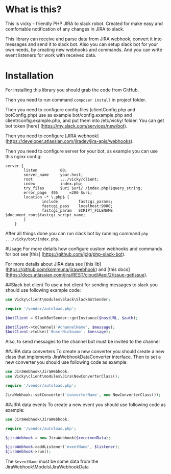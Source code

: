 # What is this?
This is vicky - friendly PHP JIRA to slack robot.
Created for make easy and comfortable notification of any changes in JIRA to slack.

This library can receive and parse data from JIRA webhook, convert it into messages and send it to slack bot.
Also you can setup slack bot for your own needs, by creating new webhooks and commands. And you can write event
listeners for work with received data.

# Installation
For installing this library you should grab the code from GitHub.

Then you need to run command `composer install` in project folder.

Then you need to configure config files (clientConfig.php and botConfig.php) use as example
bot/config.example.php and client/config.example.php, and put them into /etc/vicky/ folder. You can get bot token
[here] (https://my.slack.com/services/new/bot).

Then you need to configure [JIRA webhook] (https://developer.atlassian.com/jiradev/jira-apis/webhooks).

Then you need to configure server for your bot, as example you can use this nginx config:
```
server {
        listen          80;
        server_name     your.host;
        root            .../vicky/client;
        index           index.php;
        try_files       $uri $uri/ /index.php?$query_string;
        error_page  405     =200 $uri;
        location ~* \.php$ {
                include         fastcgi_params;
                fastcgi_pass    localhost:9000;
                fastcgi_param   SCRIPT_FILENAME $document_root$fastcgi_script_name;
        }
    }
```

After all things done you can run slack bot by running command `php .../vicky/bot/index.php`.

#Usage
For more details how configure custom webhooks and commands for bot see [this] (https://github.com/jclg/php-slack-bot).

For more details about JIRA data see [this lib] (https://github.com/kommuna/jirawebhook) and [this docs]
(https://docs.atlassian.com/jira/REST/cloud/#api/2/issue-getIssue).

##Slack bot client
To use a bot client for sending messages to slack you should use following example code:

```php
use Vicky\client\modules\Slack\SlackBotSender;

require '/vendor/autoload.php';

$botClient = SlackBotSender::getInstance($hostURL, $auth);

$botClient->toChannel('#channelName', $message);
$botClient->toUser('#userNickname', $message);
```

Also, to send messages to the channel bot must be invited to the channel

##JIRA data converters
To create a new converter you should create a new class that implements JiraWebhookDataConverter interface. Then to set
a new converter you should use following code as example:

```php
use JiraWebhook\JiraWebhook;
use Vicky\client\modules\Jira\NewConverterClass();

require '/vendor/autoload.php';

JiraWebhook::setConverter('converterName', new NewConverterClass());
```

##JIRA data events
To create a new event you should use following code as example:

```php
use JiraWebhook\JiraWebhook;

require '/vendor/autoload.php';

$jiraWebhook = new JiraWebhook($receivedData);

$jiraWebhook->addListener('eventName', $listener);
$jiraWebhook->run();
```

The `$eventName` must be some data from the JiraWebhook\Models\JiraWebhookData